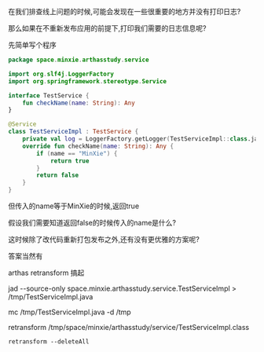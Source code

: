 在我们排查线上问题的时候,可能会发现在一些很重要的地方并没有打印日志?

那么如果在不重新发布应用的前提下,打印我们需要的日志信息呢?



先简单写个程序

```kotlin
package space.minxie.arthasstudy.service

import org.slf4j.LoggerFactory
import org.springframework.stereotype.Service

interface TestService {
    fun checkName(name: String): Any
}

@Service
class TestServiceImpl : TestService {
    private val log = LoggerFactory.getLogger(TestServiceImpl::class.java)
    override fun checkName(name: String): Any {
        if (name == "MinXie") {
            return true
        }
        return false
    }
}
```

但传入的name等于MinXie的时候,返回true

假设我们需要知道返回false的时候传入的name是什么?

这时候除了改代码重新打包发布之外,还有没有更优雅的方案呢?



答案当然有



arthas retransform 搞起

jad --source-only space.minxie.arthasstudy.service.TestServiceImpl > /tmp/TestServiceImpl.java

mc /tmp/TestServiceImpl.java -d /tmp

retransform /tmp/space/minxie/arthasstudy/service/TestServiceImpl.class



```
retransform --deleteAll
```